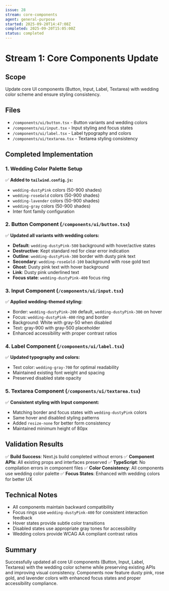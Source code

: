 ```yaml
---
issue: 28
stream: core-components
agent: general-purpose
started: 2025-09-20T14:47:08Z
completed: 2025-09-20T15:05:00Z
status: completed
---
```


# Stream 1: Core Components Update

## Scope
Update core UI components (Button, Input, Label, Textarea) with wedding color scheme and ensure styling consistency.

## Files
- `/components/ui/button.tsx` - Button variants and wedding colors
- `/components/ui/input.tsx` - Input styling and focus states
- `/components/ui/label.tsx` - Label typography and colors
- `/components/ui/textarea.tsx` - Textarea styling consistency

## Completed Implementation

### 1. Wedding Color Palette Setup
✅ **Added to `tailwind.config.js`:**
- `wedding-dustyPink` colors (50-900 shades)
- `wedding-roseGold` colors (50-900 shades)
- `wedding-lavender` colors (50-900 shades)
- `wedding-gray` colors (50-900 shades)
- Inter font family configuration

### 2. Button Component (`/components/ui/button.tsx`)
✅ **Updated all variants with wedding colors:**
- **Default**: `wedding-dustyPink-500` background with hover/active states
- **Destructive**: Kept standard red for clear error indication
- **Outline**: `wedding-dustyPink-300` border with dusty pink text
- **Secondary**: `wedding-roseGold-100` background with rose gold text
- **Ghost**: Dusty pink text with hover background
- **Link**: Dusty pink underlined text
- **Focus state**: `wedding-dustyPink-400` focus ring

### 3. Input Component (`/components/ui/input.tsx`)
✅ **Applied wedding-themed styling:**
- Border: `wedding-dustyPink-200` default, `wedding-dustyPink-300` on hover
- Focus: `wedding-dustyPink-400` ring and border
- Background: White with gray-50 when disabled
- Text: gray-900 with gray-500 placeholder
- Enhanced accessibility with proper contrast ratios

### 4. Label Component (`/components/ui/label.tsx`)
✅ **Updated typography and colors:**
- Text color: `wedding-gray-700` for optimal readability
- Maintained existing font weight and spacing
- Preserved disabled state opacity

### 5. Textarea Component (`/components/ui/textarea.tsx`)
✅ **Consistent styling with Input component:**
- Matching border and focus states with `wedding-dustyPink` colors
- Same hover and disabled styling patterns
- Added `resize-none` for better form consistency
- Maintained minimum height of 80px

## Validation Results
✅ **Build Success**: Next.js build completed without errors
✅ **Component APIs**: All existing props and interfaces preserved
✅ **TypeScript**: No compilation errors in component files
✅ **Color Consistency**: All components use wedding color palette
✅ **Focus States**: Enhanced with wedding colors for better UX

## Technical Notes
- All components maintain backward compatibility
- Focus rings use `wedding-dustyPink-400` for consistent interaction feedback
- Hover states provide subtle color transitions
- Disabled states use appropriate gray tones for accessibility
- Wedding colors provide WCAG AA compliant contrast ratios

## Summary
Successfully updated all core UI components (Button, Input, Label, Textarea) with the wedding color scheme while preserving existing APIs and improving visual consistency. Components now feature dusty pink, rose gold, and lavender colors with enhanced focus states and proper accessibility compliance.